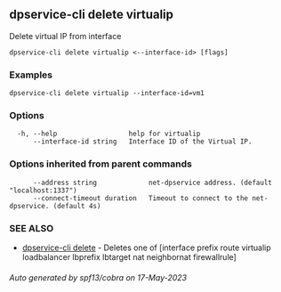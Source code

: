 ## dpservice-cli delete virtualip

Delete virtual IP from interface

```
dpservice-cli delete virtualip <--interface-id> [flags]
```

### Examples

```
dpservice-cli delete virtualip --interface-id=vm1
```

### Options

```
  -h, --help                  help for virtualip
      --interface-id string   Interface ID of the Virtual IP.
```

### Options inherited from parent commands

```
      --address string             net-dpservice address. (default "localhost:1337")
      --connect-timeout duration   Timeout to connect to the net-dpservice. (default 4s)
```

### SEE ALSO

* [dpservice-cli delete](dpservice-cli_delete.md)	 - Deletes one of [interface prefix route virtualip loadbalancer lbprefix lbtarget nat neighbornat firewallrule]

###### Auto generated by spf13/cobra on 17-May-2023
